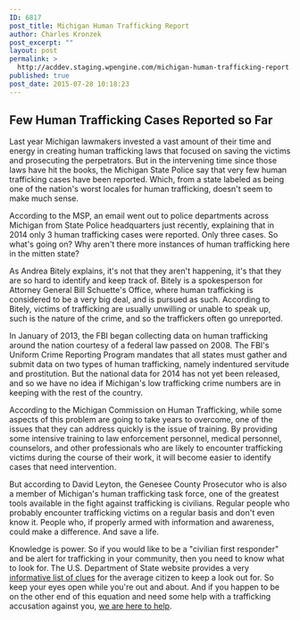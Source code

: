 ```yaml
---
ID: 6817
post_title: Michigan Human Trafficking Report
author: Charles Kronzek
post_excerpt: ""
layout: post
permalink: >
  http://acddev.staging.wpengine.com/michigan-human-trafficking-report.html
published: true
post_date: 2015-07-28 10:18:23
---
```

<h2><b>Few Human Trafficking Cases Reported so Far </b></h2>
Last year Michigan lawmakers invested a vast amount of their time and energy in creating human trafficking laws that focused on saving the victims and prosecuting the perpetrators. But in the intervening time since those laws have hit the books, the Michigan State Police say that very few human trafficking cases have been reported. Which, from a state labeled as being one of the nation's worst locales for human trafficking, doesn't seem to make much sense.<!--more-->

According to the MSP, an email went out to police departments across Michigan from State Police headquarters just recently, explaining that in 2014 only 3 human trafficking cases were reported. Only three cases. So what's going on? Why aren't there more instances of human trafficking here in the mitten state?

As Andrea Bitely explains, it's not that they aren't happening, it's that they are so hard to identify and keep track of. Bitely is a spokesperson for Attorney General Bill Schuette's Office, where human trafficking is considered to be a very big deal, and is pursued as such. According to Bitely, victims of trafficking are usually unwilling or unable to speak up, such is the nature of the crime, and so the traffickers often go unreported.

In January of 2013, the FBI began collecting data on human trafficking around the nation courtesy of a federal law passed on 2008. The FBI's Uniform Crime Reporting Program mandates that all states must gather and submit data on two types of human trafficking, namely indentured servitude and prostitution. But the national data for 2014 has not yet been released, and so we have no idea if Michigan's low trafficking crime numbers are in keeping with the rest of the country.

According to the Michigan Commission on Human Trafficking, while some aspects of this problem are going to take years to overcome, one of the issues that they can address quickly is the issue of training. By providing some intensive training to law enforcement personnel, medical personnel, counselors, and other professionals who are likely to encounter trafficking victims during the course of their work, it will become easier to identify cases that need intervention.

But according to David Leyton, the Genesee County Prosecutor who is also a member of Michigan's human trafficking task force, one of the greatest tools available in the fight against trafficking is civilians. Regular people who probably encounter trafficking victims on a regular basis and don't even know it. People who, if properly armed with information and awareness, could make a difference. And save a life.

Knowledge is power. So if you would like to be a "civilian first responder" and be alert for trafficking in your community, then you need to know what to look for. The U.S. Department of State website provides a very <a href="http://www.state.gov/j/tip/id/" target="_blank">informative list of clues</a> for the average citizen to keep a look out for. So keep your eyes open while you're out and about. And if you happen to be on the other end of this equation and need some help with a trafficking accusation against you, <a href="http://acddev.staging.wpengine.com/contact-us.html" target="_blank">we are here to help</a>.
